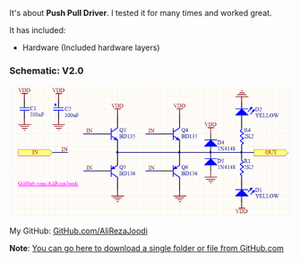 It's about **Push Pull Driver**.
I tested it for many times and worked great.

It has included:
- Hardware (Included hardware layers)

### Schematic: V2.0
![](Hardware/V2.0.png)

My GitHub: [GitHub.com/AliRezaJoodi](https://github.com/AliRezaJoodi)

**Note**: [You can go here to download a single folder or file from GitHub.com](https://minhaskamal.github.io/DownGit/#/home)